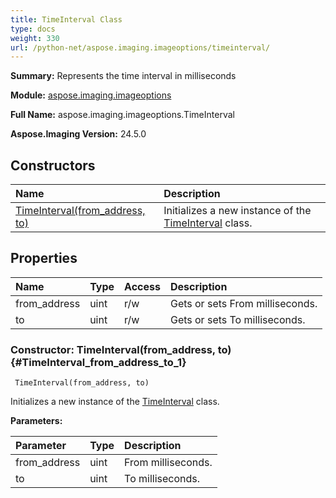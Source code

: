 ```yaml
---
title: TimeInterval Class
type: docs
weight: 330
url: /python-net/aspose.imaging.imageoptions/timeinterval/
---
```


**Summary:** Represents the time interval in milliseconds

**Module:** [aspose.imaging.imageoptions](/imaging/python-net/aspose.imaging.imageoptions/)

**Full Name:** aspose.imaging.imageoptions.TimeInterval

**Aspose.Imaging Version:** 24.5.0

## **Constructors**
| **Name** | **Description** |
| :- | :- |
| [TimeInterval(from_address, to)](#TimeInterval_from_address_to_1) | Initializes a new instance of the [TimeInterval](/imaging/python-net/aspose.imaging.imageoptions/timeinterval/) class. |
## **Properties**
| **Name** | **Type** | **Access** | **Description** |
| :- | :- | :- | :- |
| from_address | uint | r/w | Gets or sets From milliseconds. |
| to | uint | r/w | Gets or sets To milliseconds. |


### Constructor: TimeInterval(from_address, to) {#TimeInterval_from_address_to_1}


```
 TimeInterval(from_address, to) 
```

Initializes a new instance of the [TimeInterval](/imaging/python-net/aspose.imaging.imageoptions/timeinterval/) class.

**Parameters:**

| Parameter | Type | Description |
| :- | :- | :- |
| from_address | uint | From milliseconds. |
| to | uint | To milliseconds. |

